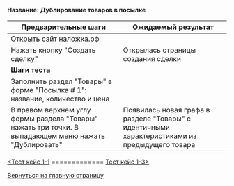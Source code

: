**Название: Дублирование товаров в посылке** 

**Предварительные шаги** | **Ожидаемый результат**
--- | ---
 Открыть сайт наложка.рф | 
 Нажать кнопку "Создать сделку" | Открылась страницы создания сделки 
**Шаги теста** | 
Заполнить раздел "Товары" в форме "Посылка # 1": название, количество и цена | 
В правом верхнем углу формы раздела "Товары" нажать три точки. В выпадающем меню нажать "Дублировать" | Появилась новая графа в разделе "Товары" с идентичными характеристиками из предыдущего товара

[<Тест кейс 1-1](https://github.com/masteroff/Test-case-nalozhka/blob/main/case_create_a_deal%201-1.md)  =============  [Тест кейс 1-3>](https://github.com/masteroff/Test-case-nalozhka/blob/main/case_create_a_deal%201-3.md)
 
[Вернуться на главную страницу](https://github.com/masteroff/Test-case-nalozhka/blob/main/list_of_test_cases.md)